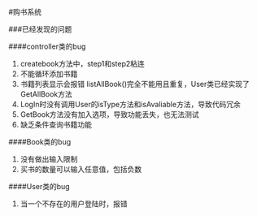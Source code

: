 #购书系统

###已经发现的问题

####controller类的bug
1. createbook方法中，step1和step2粘连
2. 不能循环添加书籍
3. 书籍列表显示会报错 listAllBook()完全不能用且重复，User类已经实现了GetAllBook方法
4. LogIn时没有调用User的isType方法和isAvaliable方法，导致代码冗余
5. GetBook方法没有加入选项，导致功能丢失，也无法测试
6. 缺乏条件查询书籍功能

####Book类的bug
1. 没有做出输入限制
2. 买书的数量可以输入任意值，包括负数

####User类的bug
1. 当一个不存在的用户登陆时，报错

